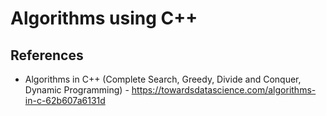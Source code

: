 # Algorithms using C++

## References
* Algorithms in C++ (Complete Search, Greedy, Divide and Conquer, Dynamic Programming) - https://towardsdatascience.com/algorithms-in-c-62b607a6131d